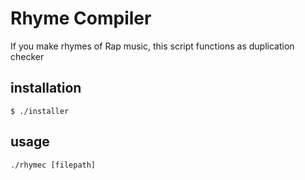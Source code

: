 # Rhyme Compiler

If you make rhymes of Rap music, this script functions as duplication checker

## installation

```
$ ./installer
```

## usage

```
./rhymec [filepath]
```

